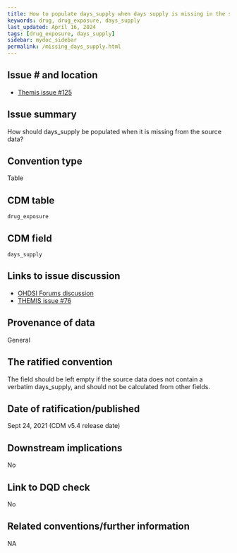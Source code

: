 ```yaml
---
title: How to populate days_supply when days supply is missing in the source data
keywords: drug, drug_exposure, days_supply
last_updated: April 16, 2024
tags: [drug_exposure, days_supply]
sidebar: mydoc_sidebar
permalink: /missing_days_supply.html
---
```


## Issue # and location

- [Themis issue #125](https://github.com/OHDSI/Themis/issues/125)
 
## Issue summary
How should days_supply be populated when it is missing from the source data?

## Convention type
Table

## CDM table
`drug_exposure`

## CDM field
`days_supply`

## Links to issue discussion

- [OHDSI Forums discussion](https://forums.ohdsi.org/t/days-supply-yet-again/4741/16)
- [THEMIS issue #76](https://github.com/OHDSI/Themis/issues/76)   

## Provenance of data
General

## The ratified convention
The field should be left empty if the source data does not contain a verbatim days_supply, and should not be calculated from other fields.

## Date of ratification/published
Sept 24, 2021 (CDM v5.4 release date)

## Downstream implications
No

## Link to DQD check
No

## Related conventions/further information
NA
